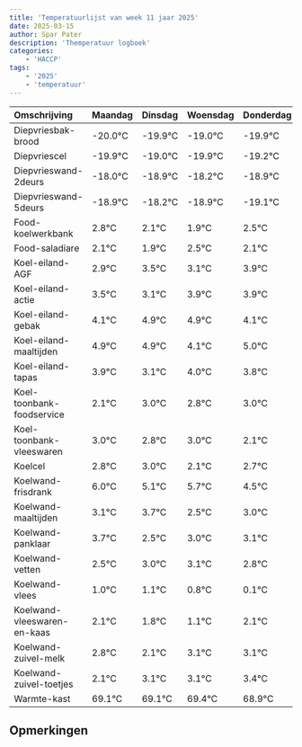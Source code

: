 ```yaml
---
title: 'Temperatuurlijst van week 11 jaar 2025'
date: 2025-03-15
author: Spar Pater
description: 'Themperatuur logboek'
categories:
    - 'HACCP'
tags:
    - '2025'
    - 'temperatuur'
---
```

|Omschrijving|Maandag|Dinsdag|Woensdag|Donderdag|Vrijdag|Zaterdag|Zondag|
|:---|:---|:---|:---|:---|:---|:---|:---|
|Diepvriesbak-brood|-20.0°C|-19.9°C|-19.0°C|-19.9°C|-19.2°C|-19.9°C| |
|Diepvriescel|-19.9°C|-19.0°C|-19.9°C|-19.2°C|-19.9°C|-20.1°C| |
|Diepvrieswand-2deurs|-18.0°C|-18.9°C|-18.2°C|-18.9°C|-19.1°C|-18.5°C| |
|Diepvrieswand-5deurs|-18.9°C|-18.2°C|-18.9°C|-19.1°C|-18.5°C|-18.9°C| |
|Food-koelwerkbank|2.8°C|2.1°C|1.9°C|2.5°C|2.1°C|2.9°C| |
|Food-saladiare|2.1°C|1.9°C|2.5°C|2.1°C|2.9°C|2.9°C| |
|Koel-eiland-AGF|2.9°C|3.5°C|3.1°C|3.9°C|3.9°C|3.1°C| |
|Koel-eiland-actie|3.5°C|3.1°C|3.9°C|3.9°C|3.1°C|4.0°C| |
|Koel-eiland-gebak|4.1°C|4.9°C|4.9°C|4.1°C|5.0°C|4.8°C| |
|Koel-eiland-maaltijden|4.9°C|4.9°C|4.1°C|5.0°C|4.8°C|5.0°C| |
|Koel-eiland-tapas|3.9°C|3.1°C|4.0°C|3.8°C|4.0°C|3.1°C| |
|Koel-toonbank-foodservice|2.1°C|3.0°C|2.8°C|3.0°C|2.1°C|2.7°C| |
|Koel-toonbank-vleeswaren|3.0°C|2.8°C|3.0°C|2.1°C|2.7°C|1.5°C| |
|Koelcel|2.8°C|3.0°C|2.1°C|2.7°C|1.5°C|2.0°C| |
|Koelwand-frisdrank|6.0°C|5.1°C|5.7°C|4.5°C|5.0°C|5.1°C| |
|Koelwand-maaltijden|3.1°C|3.7°C|2.5°C|3.0°C|3.1°C|2.8°C| |
|Koelwand-panklaar|3.7°C|2.5°C|3.0°C|3.1°C|2.8°C|2.1°C| |
|Koelwand-vetten|2.5°C|3.0°C|3.1°C|2.8°C|2.1°C|3.1°C| |
|Koelwand-vlees|1.0°C|1.1°C|0.8°C|0.1°C|1.1°C|1.1°C| |
|Koelwand-vleeswaren-en-kaas|2.1°C|1.8°C|1.1°C|2.1°C|2.1°C|2.4°C| |
|Koelwand-zuivel-melk|2.8°C|2.1°C|3.1°C|3.1°C|3.4°C|2.9°C| |
|Koelwand-zuivel-toetjes|2.1°C|3.1°C|3.1°C|3.4°C|2.9°C|2.5°C| |
|Warmte-kast|69.1°C|69.1°C|69.4°C|68.9°C|68.5°C|69.6°C| |

## Opmerkingen


